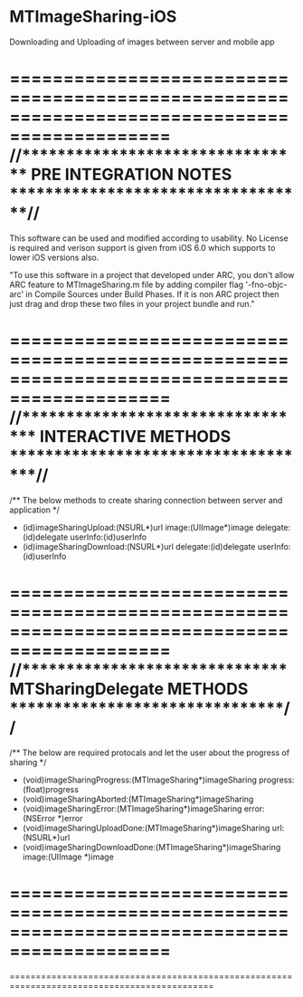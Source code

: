 # MTImageSharing-iOS
Downloading and Uploading of images between server and mobile app

=============================================================================================
//******************************** PRE INTEGRATION NOTES **********************************//
=============================================================================================

This software can be used and modified according to usability. No License is required and verison support is given from iOS 6.0 which supports to lower iOS versions also.

"To use this software in a project that developed under ARC, you don't allow ARC feature to MTImageSharing.m file by adding compiler flag '-fno-objc-arc' in Compile Sources under Build Phases. If it is non ARC project then just drag and drop these two files in your project bundle and run."

=============================================================================================
//********************************* INTERACTIVE METHODS ***********************************//
=============================================================================================

/**
The below methods to create sharing connection between server and application
*/
+ (id)imageSharingUpload:(NSURL*)url image:(UIImage*)image delegate:(id<MTImageSharingDelegate>)delegate userInfo:(id)userInfo
+ (id)imageSharingDownload:(NSURL*)url delegate:(id<MTImageSharingDelegate>)delegate userInfo:(id)userInfo

=============================================================================================
//****************************** MTSharingDelegate METHODS *******************************//
=============================================================================================

/**
The below are required protocals and let the user about the progress of sharing
*/
- (void)imageSharingProgress:(MTImageSharing*)imageSharing progress:(float)progress
- (void)imageSharingAborted:(MTImageSharing*)imageSharing
- (void)imageSharingError:(MTImageSharing*)imageSharing error:(NSError *)error
- (void)imageSharingUploadDone:(MTImageSharing*)imageSharing url:(NSURL*)url
- (void)imageSharingDownloadDone:(MTImageSharing*)imageSharing image:(UIImage *)image

=============================================================================================
=============================================================================================
=============================================================================================